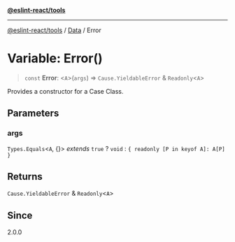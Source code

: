[**@eslint-react/tools**](../../../README.md)

***

[@eslint-react/tools](../../../README.md) / [Data](../README.md) / Error

# Variable: Error()

> `const` **Error**: \<`A`\>(`args`) => `Cause.YieldableError` & `Readonly`\<`A`\>

Provides a constructor for a Case Class.

## Parameters

### args

`Types.Equals`\<`A`, \{\}\> *extends* `true` ? `void` : `{ readonly [P in keyof A]: A[P] }`

## Returns

`Cause.YieldableError` & `Readonly`\<`A`\>

## Since

2.0.0
